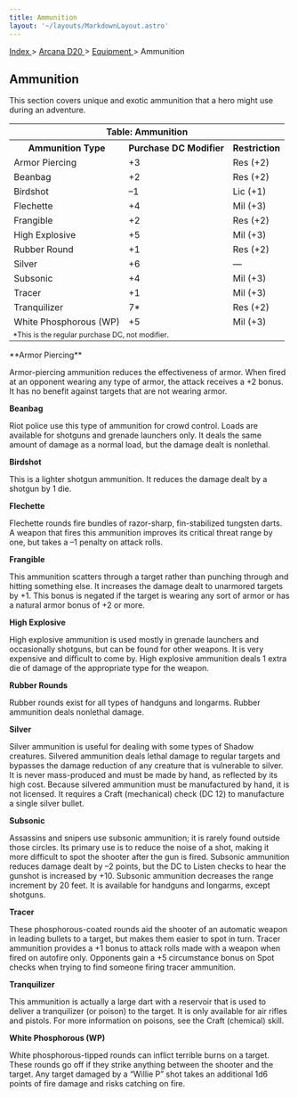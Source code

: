 ```yaml
---
title: Ammunition
layout: '~/layouts/MarkdownLayout.astro'
---
```


[ Index ](/) > [ Arcana D20 ](/arcana.d20.srd) > [ Equipment ](/arcana.d20.srd/equipment) > Ammunition

##  Ammunition

This section covers unique and exotic ammunition that a hero might use during
an adventure.


<table> <tr> <th colspan="3"> Table: Ammunition </th> </tr> <tr> <th> Ammunition Type </th> <th> Purchase DC Modifier </th> <th> Restriction </th> </tr> <tr> <td> Armor Piercing </td> <td> +3 </td> <td> Res (+2) </td> </tr> <tr class="shaded"> <td> Beanbag </td> <td> +2 </td> <td> Res (+2) </td> </tr> <tr> <td> Birdshot </td> <td> –1 </td> <td> Lic (+1) </td> </tr> <tr class="shaded"> <td> Flechette </td> <td> +4 </td> <td> Mil (+3) </td> </tr> <tr> <td> Frangible </td> <td> +2 </td> <td> Res (+2) </td> </tr> <tr class="shaded"> <td> High Explosive </td> <td> +5 </td> <td> Mil (+3) </td> </tr> <tr> <td> Rubber Round </td> <td> +1 </td> <td> Res (+2) </td> </tr> <tr class="shaded"> <td> Silver </td> <td> +6 </td> <td> — </td> </tr> <tr> <td> Subsonic </td> <td> +4 </td> <td> Mil (+3) </td> </tr> <tr class="shaded"> <td> Tracer </td> <td> +1 </td> <td> Mil (+3) </td> </tr> <tr> <td> Tranquilizer </td> <td> 7* </td> <td> Res (+2) </td> </tr> <tr class="shaded"> <td> White Phosphorous (WP) </td> <td> +5 </td> <td> Mil (+3) </td> </tr> <tr> <td colspan="3" style="font-size: .8em; text-align: left"> *This is the regular purchase DC, not modifier. </td> </tr> </table>
 **Armor Piercing**

Armor-piercing ammunition reduces the effectiveness of armor. When fired at an
opponent wearing any type of armor, the attack receives a +2 bonus. It has no
benefit against targets that are not wearing armor.

**Beanbag**

Riot police use this type of ammunition for crowd control. Loads are available
for shotguns and grenade launchers only. It deals the same amount of damage as
a normal load, but the damage dealt is nonlethal.

**Birdshot**

This is a lighter shotgun ammunition. It reduces the damage dealt by a shotgun
by 1 die.

**Flechette**

Flechette rounds fire bundles of razor-sharp, fin-stabilized tungsten darts. A
weapon that fires this ammunition improves its critical threat range by one,
but takes a –1 penalty on attack rolls.

**Frangible**

This ammunition scatters through a target rather than punching through and
hitting something else. It increases the damage dealt to unarmored targets by
+1. This bonus is negated if the target is wearing any sort of armor or has a
natural armor bonus of +2 or more.

**High Explosive**

High explosive ammunition is used mostly in grenade launchers and occasionally
shotguns, but can be found for other weapons. It is very expensive and
difficult to come by. High explosive ammunition deals 1 extra die of damage of
the appropriate type for the weapon.

**Rubber Rounds**

Rubber rounds exist for all types of handguns and longarms. Rubber ammunition
deals nonlethal damage.

**Silver**

Silver ammunition is useful for dealing with some types of Shadow creatures.
Silvered ammunition deals lethal damage to regular targets and bypasses the
damage reduction of any creature that is vulnerable to silver. It is never
mass-produced and must be made by hand, as reflected by its high cost. Because
silvered ammunition must be manufactured by hand, it is not licensed. It
requires a Craft (mechanical) check (DC 12) to manufacture a single silver
bullet.

**Subsonic**

Assassins and snipers use subsonic ammunition; it is rarely found outside
those circles. Its primary use is to reduce the noise of a shot, making it
more difficult to spot the shooter after the gun is fired. Subsonic ammunition
reduces damage dealt by –2 points, but the DC to Listen checks to hear the
gunshot is increased by +10. Subsonic ammunition decreases the range increment
by 20 feet. It is available for handguns and longarms, except shotguns.

**Tracer**

These phosphorous-coated rounds aid the shooter of an automatic weapon in
leading bullets to a target, but makes them easier to spot in turn. Tracer
ammunition provides a +1 bonus to attack rolls made with a weapon when fired
on autofire only. Opponents gain a +5 circumstance bonus on Spot checks when
trying to find someone firing tracer ammunition.

**Tranquilizer**

This ammunition is actually a large dart with a reservoir that is used to
deliver a tranquilizer (or poison) to the target. It is only available for air
rifles and pistols. For more information on poisons, see the Craft (chemical)
skill.

**White Phosphorous (WP)**

White phosphorous-tipped rounds can inflict terrible burns on a target. These
rounds go off if they strike anything between the shooter and the target. Any
target damaged by a “Willie P” shot takes an additional 1d6 points of fire
damage and risks catching on fire.

